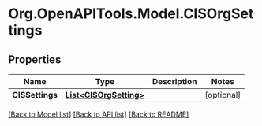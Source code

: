 # Org.OpenAPITools.Model.CISOrgSettings

## Properties

Name | Type | Description | Notes
------------ | ------------- | ------------- | -------------
**CISSettings** | [**List&lt;CISOrgSetting&gt;**](CISOrgSetting.md) |  | [optional] 

[[Back to Model list]](../README.md#documentation-for-models) [[Back to API list]](../README.md#documentation-for-api-endpoints) [[Back to README]](../README.md)

